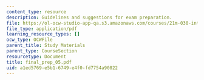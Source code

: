 ```yaml
---
content_type: resource
description: Guidelines and suggestions for exam preparation.
file: https://ol-ocw-studio-app-qa.s3.amazonaws.com/courses/21m-030-introduction-to-world-music-fall-2006/a1ed5769e5b16749e4f0fd7754a90822_final_prep_05.pdf
file_type: application/pdf
learning_resource_types: []
ocw_type: OCWFile
parent_title: Study Materials
parent_type: CourseSection
resourcetype: Document
title: final_prep_05.pdf
uid: a1ed5769-e5b1-6749-e4f0-fd7754a90822
---
```

